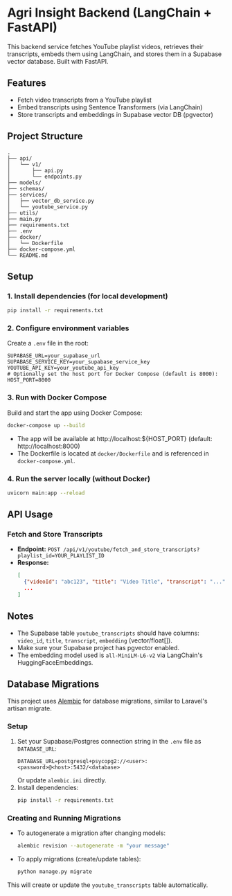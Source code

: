 # Agri Insight Backend (LangChain + FastAPI)

This backend service fetches YouTube playlist videos, retrieves their transcripts, embeds them using LangChain, and stores them in a Supabase vector database. Built with FastAPI.

## Features
- Fetch video transcripts from a YouTube playlist
- Embed transcripts using Sentence Transformers (via LangChain)
- Store transcripts and embeddings in Supabase vector DB (pgvector)

## Project Structure
```
.
├── api/
│   └── v1/
│       ├── api.py
│       └── endpoints.py
├── models/
├── schemas/
├── services/
│   ├── vector_db_service.py
│   └── youtube_service.py
├── utils/
├── main.py
├── requirements.txt
├── .env
├── docker/
│   └── Dockerfile
├── docker-compose.yml
└── README.md
```

## Setup

### 1. Install dependencies (for local development)
```bash
pip install -r requirements.txt
```

### 2. Configure environment variables
Create a `.env` file in the root:
```env
SUPABASE_URL=your_supabase_url
SUPABASE_SERVICE_KEY=your_supabase_service_key
YOUTUBE_API_KEY=your_youtube_api_key
# Optionally set the host port for Docker Compose (default is 8000):
HOST_PORT=8000
```

### 3. Run with Docker Compose
Build and start the app using Docker Compose:
```bash
docker-compose up --build
```
- The app will be available at http://localhost:${HOST_PORT} (default: http://localhost:8000)
- The Dockerfile is located at `docker/Dockerfile` and is referenced in `docker-compose.yml`.

### 4. Run the server locally (without Docker)
```bash
uvicorn main:app --reload
```

## API Usage

### Fetch and Store Transcripts
- **Endpoint:** `POST /api/v1/youtube/fetch_and_store_transcripts?playlist_id=YOUR_PLAYLIST_ID`
- **Response:**
  ```json
  [
    {"videoId": "abc123", "title": "Video Title", "transcript": "..."},
    ...
  ]
  ```

## Notes
- The Supabase table `youtube_transcripts` should have columns: `video_id`, `title`, `transcript`, `embedding` (vector/float[]).
- Make sure your Supabase project has pgvector enabled.
- The embedding model used is `all-MiniLM-L6-v2` via LangChain's HuggingFaceEmbeddings.

## Database Migrations

This project uses [Alembic](https://alembic.sqlalchemy.org/) for database migrations, similar to Laravel's artisan migrate.

### Setup
1. Set your Supabase/Postgres connection string in the `.env` file as `DATABASE_URL`:
   ```env
   DATABASE_URL=postgresql+psycopg2://<user>:<password>@<host>:5432/<database>
   ```
   Or update `alembic.ini` directly.
2. Install dependencies:
   ```bash
   pip install -r requirements.txt
   ```

### Creating and Running Migrations
- To autogenerate a migration after changing models:
  ```bash
  alembic revision --autogenerate -m "your message"
  ```
- To apply migrations (create/update tables):
  ```bash
  python manage.py migrate
  ```

This will create or update the `youtube_transcripts` table automatically.

